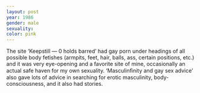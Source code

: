 ```yaml
---
layout: post
year: 1986
gender: male
sexuality: 
color: pink
---
```

The site ‘Keepstill — 0 holds barred’ had gay porn under headings of all possible body fetishes (armpits, feet, hair, balls, ass, certain positions, etc.) and it was very eye-opening and a favorite site of mine, occasionally an actual safe haven for my own sexuality. ‘Masculinﬁnity and gay sex advice’ also gave lots of advice in searching for erotic masculinity, body-consciousness, and it also had stories.
